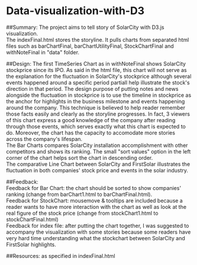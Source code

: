 # Data-visualization-with-D3
##Summary: 
The project aims to tell story of SolarCity with D3.js visualization.<br>
The indexFinal.html stores the storyline. It pulls charts from separated html files such as barChartFinal, barChartUtilityFinal, StockChartFinal and withNoteFinal in "data" folder. 

##Design:
The first TimeSeries Chart as in withNoteFinal shows SolarCity stockprice since its IPO. As said in the html file, this chart will not serve as the explanation for the fluctuation in SolarCity's stockprice although several events happened around a specific period partiall help illustrate the stock's direction in that period. The design purpose of putting notes and news alongside the fluctuation in stockprice is to use the timeline in stockprice as the anchor for highlights in the business milestone and events happening around the company. This technique is believed to help reader remember those facts easily and clearly as the storyline progresses. In fact, 3 viewers of this chart express a good knowledge of the company after reading through those events, which serves exactly what this chart is expected to do. Moreover, the chart has the capacity to accomodate more stories across the company's lifespan. 
<br> 
The Bar Charts compares SolarCity installation accomplishment with other competitors and shows its ranking. The small "sort values" option in the left corner of the chart helps sort the chart in descending order.<br> 
The comparative Line Chart between SolarCity and FirstSolar illustrates the fluctuation in both companies' stock price and events in the solar industry. 
		
##Feedback:<br> 
Feedback for Bar Chart: the chart should be sorted to show companies' ranking (change from barChart1.html to barChartFinal.html).<br>
Feedback for StockChart: mousemove & tooltips are included because a reader wants to have more interaction with the chart as well as look at the real figure of the stock price (change from stockChart1.html to stockChartFinal.html) <br>
Feedback for index file: after putting the chart together, I was suggested to accompany the visualization with some stories because some readers have very hard time understanding what the stockchart between SolarCity and FirstSolar highlights. 

##Resources: 
as specified in indexFinal.html 

